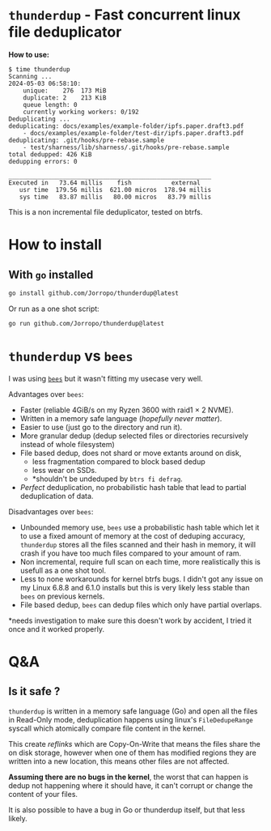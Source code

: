 # `thunderdup` - Fast concurrent linux file deduplicator

**How to use:**
```console
$ time thunderdup
Scanning ...
2024-05-03 06:58:10:
	unique:    276	173 MiB
	duplicate: 2	213 KiB
	queue length: 0
	currently working workers: 0/192
Deduplicating ...
deduplicating: docs/examples/example-folder/ipfs.paper.draft3.pdf
	- docs/examples/example-folder/test-dir/ipfs.paper.draft3.pdf
deduplicating: .git/hooks/pre-rebase.sample
	- test/sharness/lib/sharness/.git/hooks/pre-rebase.sample
total dedupped: 426 KiB
dedupping errors: 0

________________________________________________________
Executed in   73.64 millis    fish           external
   usr time  179.56 millis  621.00 micros  178.94 millis
   sys time   83.87 millis   80.00 micros   83.79 millis
```

This is a non incremental file deduplicator, tested on btrfs.

# How to install

## With `go` installed

```bash
go install github.com/Jorropo/thunderdup@latest
```

Or run as a one shot script:
```bash
go run github.com/Jorropo/thunderdup@latest
```

# `thunderdup` vs `bees`

I was using [`bees`](https://github.com/Zygo/bees) but it wasn't fitting my usecase very well.

Advantages over `bees`:
- Faster (reliable 4GiB/s on my Ryzen 3600 with raid1 × 2 NVME).
- Written in a memory safe language (*hopefully never matter*).
- Easier to use (just go to the directory and run it).
- More granular dedup (dedup selected files or directories recursively instead of whole filesystem)
- File based dedup, does not shard or move extants around on disk,
  - less fragmentation compared to block based dedup
  - less wear on SSDs.
  - \*shouldn't be undeduped by `btrs fi defrag`.
- *Perfect* deduplication, no probabilistic hash table that lead to partial deduplication of data.

Disadvantages over `bees`:
- Unbounded memory use, `bees` use a probabilistic hash table which let it to use a fixed amount of memory at the cost of deduping accuracy, `thunderdup` stores all the files scanned and their hash in memory, it will crash if you have too much files compared to your amount of ram.
- Non incremental, require full scan on each time, more realistically this is usefull as a one shot tool.
- Less to none workarounds for kernel btrfs bugs. I didn't got any issue on my Linux 6.8.8 and 6.1.0 installs but this is very likely less stable than `bees` on previous kernels.
- File based dedup, `bees` can dedup files which only have partial overlaps.

\*needs investigation to make sure this doesn't work by accident, I tried it once and it worked properly.

# Q&A

## Is it safe ?

`thunderdup` is written in a memory safe language (Go) and open all the files in Read-Only mode, deduplication happens using linux's `FileDedupeRange` syscall which atomically compare file content in the kernel.

This create *reflinks* which are Copy-On-Write that means the files share the on disk storage, however when one of them has modified regions they are written into a new location, this means other files are not affected.

**Assuming there are no bugs in the kernel**, the worst that can happen is dedup not happening where it should have, it can't corrupt or change the content of your files.

It is also possible to have a bug in Go or thunderdup itself, but that less likely.